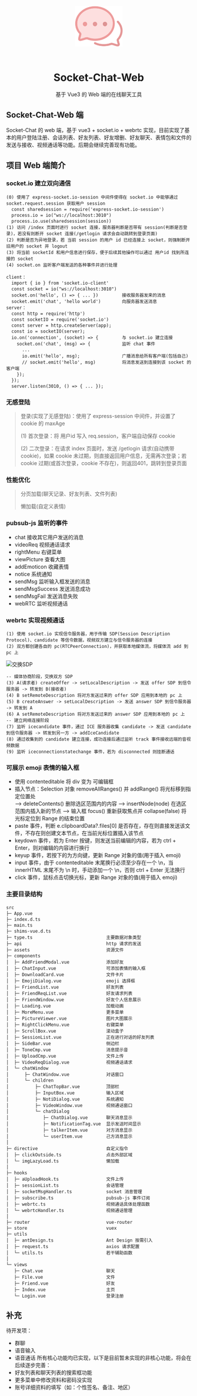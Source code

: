 <div align="center">
  <img width="130px" style="margin-bottom:24px;" src="./public/logo.svg">
<h1>Socket-Chat-Web</h1>

<p>基于 Vue3 的 Web 端的在线聊天工具</p>
</div>

## Socket-Chat-Web 端

Socket-Chat 的 web 端，基于 vue3 + socket.io + webrtc 实现，目前实现了基本的用户登陆注册、会话列表、好友列表、好友增删、好友聊天、表情包和文件的发送与接收、视频通话等功能。后期会继续完善现有功能。

## 项目 Web 端简介

### socket.io 建立双向通信
  ```
  (0) 使用了 express-socket.io-session 中间件使得在 socket.io 中能够通过 socket.request.session 获取用户 session
    const sharedsession = require('express-socket.io-session')
    process.io = io("ws://localhost:3010")
    process.io.use(sharedsession(session))
  (1) 访问 /index 页面时进行 socket 连接，服务器判断是否带有 session(判断是否登录)，若没有则断开 socket 连接(/getlogin 请求会自动跳转到登录页面)
  (2) 判断是否为异地登录，若 当前 session 的用户 id 已经连接上 socket，则强制断开旧用户的 socket 并 logout
  (3) 将当前 socketId 和用户信息进行保存，便于后续其他操作可以通过 用户id 找到所连接的 socket
  (4) socket.on 监听客户端发送的各种事件并进行处理

  client：
    import { io } from 'socket.io-client'
    const socket = io("ws://localhost:3010")
    socket.on('hello', () => { ... })         接收服务器发来的消息
    socket.emit('chat', 'hello world')        向服务器发送消息
  server：
    const http = require('http')
    const socketIO = require('socket.io')
    const server = http.createServer(app);
    const io = socketIO(server);
    io.on('connection', (socket) => {         与 socket.io 建立连接
      socket.on('chat', (msg) => {            监听 chat 事件
        ...
        io.emit('hello', msg);                广播消息给所有客户端(包括自己)
        // socket.emit('hello', msg)          将消息发送到连接到该 socket 的客户端
      });
    });
    server.listen(3010, () => { ... });
  ```


### 无感登陆

> 登录(实现了无感登陆)：使用了 express-session 中间件，并设置了 cookie 的 maxAge
> 
> (1) 首次登录：将 用户id 写入 req.session，客户端自动保存 cookie
> 
> (2) 二次登录：在请求 index 页面时，发送 /getlogin 请求(自动携带cookie)，如果 cookie 未过期，则直接返回用户信息，无需再次登录；若 cookie 过期(或首次登录，cookie 不存在)，则返回401，跳转到登录页面

### 性能优化

> 分页加载(聊天记录、好友列表、文件列表)
> 
> 懒加载(自定义表情)

### pubsub-js 监听的事件
  - chat           接收其它用户发送的消息
  - videoReq       视频通话请求
  - rightMenu      右键菜单 
  - viewPicture    查看大图
  - addEmoticon    收藏表情
  - notice         系统通知
  - sendMsg        监听输入框发送的消息
  - sendMsgSuccess 发送消息成功
  - sendMsgFail    发送消息失败
  - webRTC         监听视频通话

### webrtc 实现视频通话
  ```
  (1) 使用 socket.io 实现信令服务器，用于传输 SDP(Session Description Protocol)、candidate 等信令数据，视频双方建立与信令服务器的连接
  (2) 双方都创建各自的 pc(RTCPeerConnection)，并获取本地媒体流，将媒体流 add 到 pc 上
  ```
   ![交换SDP](/md-assets/exchange-sdp.png)
  ```
  -- 媒体协商阶段，交换双方 SDP
  (3) A(请求者) createOffer -> setLocalDescription -> 发送 offer SDP 到信令服务器 -> 转发到 B(接收者) 
  (4) B setRemoteDescription 将对方发送过来的 offer SDP 应用到本地的 pc 上
  (5) B createAnswer -> setLocalDescription -> 发送 answer SDP 到信令服务器 -> 转发到 A
  (6) A setRemoteDescription 将对方发送过来的 answer SDP 应用到本地的 pc 上
  -- 建立网络连接阶段
  (7) 监听 icecandidate 事件，通过 ICE 服务器收集 candidate -> 发送 candidate 到信令服务器 -> 转发到另一方 -> addIceCandidate
  (8) 通过收集到的 candidate 建立连接，成功连接后通过监听 track 事件接收远端的音视频数据
  (9) 监听 iceconnectionstatechange 事件，若为 disconnected 则挂断通话
  ```

### 可展示 emoji 表情的输入框
  - 使用 contenteditable 将 div 变为 可编辑框
  - 插入节点：Selection 对象 removeAllRanges() 并 addRange() 将光标移到指定位置处  
        -->  deleteContents() 删除选区范围内的内容
        -->  insertNode(node) 在选区范围内插入新的节点
        -->  输入框 focus() 重新获取焦点并 collapse(false) 将光标定位到 Range 的结束位置
  - paste 事件，判断 e.clipboardData?.files[0] 是否存在，存在则直接发送该文件，不存在则创建文本节点，在当前光标位置插入该节点
  - keydown 事件，若为 Enter 按键，则发送当前编辑的内容，若为 ctrl + Enter，则对编辑的内容进行换行
  - keyup 事件，若按下的为方向键，更新 Range 对象的值(用于插入 emoji)
  - input 事件，由于 contenteditable 末尾换行必须至少存在一个 \n，当 innerHTML 末尾不为 \n 时，手动添加一个 \n，否则 ctrl + Enter 无法换行
  - click 事件，鼠标点击切换光标，更新 Range 对象的值(用于插入 emoji)

### 主要目录结构
```
src
├─ App.vue
├─ index.d.ts
├─ main.ts
├─ shims-vue.d.ts
├─ type.ts                            主要数据对象类型
├─ api                                http 请求的发送
├─ assets                             资源文件
├─ components
│  ├─ AddFriendModal.vue              添加好友
│  ├─ ChatInput.vue                   可添加表情的输入框
│  ├─ DownloadCard.vue                文件卡片
│  ├─ EmojiDialog.vue                 emoji 选择框
│  ├─ FriendList.vue                  好友列表
│  ├─ FriendReqList.vue               好友请求列表
│  ├─ FriendWindow.vue                好友个人信息展示
│  ├─ Loading.vue                     加载动画
│  ├─ MoreMenu.vue                    更多菜单
│  ├─ PictureViewer.vue               图片大图展示
│  ├─ RightClickMenu.vue              右键菜单
│  ├─ ScrollBox.vue                   滚动盒子
│  ├─ SessionList.vue                 正在进行对话的好友列表
│  ├─ SideBar.vue                     侧边栏
│  ├─ ToneCmp.vue                     消息提示音
│  ├─ UploadCmp.vue                   文件上传
│  ├─ VideoReqDialog.vue              视频通话请求
│  └─ chatWindow          
│      ├─ ChatWindow.vue              对话窗口
│      └─ children
│          ├─ ChatTopBar.vue          顶部栏
│          ├─ InputBox.vue            输入区域
│          ├─ NotiDialog.vue          系统通知
│          ├─ VideoWindow.vue         视频通话窗口
│          └─ chatDialog
│             ├─ ChatDialog.vue       聊天消息显示
│             ├─ NotificationTag.vue  显示发送时间显示
│             ├─ talkerItem.vue       对方消息显示
│             └─ userItem.vue         己方消息显示
│
├─ directive                          自定义指令
│  ├─ clickOutside.ts                 点击外部区域
│  └─ imgLazyLoad.ts                  懒加载
│
├─ hooks
│  ├─ aUploadHook.ts                  文件上传
│  ├─ sessionList.ts                  会话管理
│  ├─ socketMsgHandler.ts             socket 消息管理
│  ├─ subscribe.ts                    pubsub-js 事件订阅
│  ├─ webrtc.ts                       视频通话具体处理函数
│  └─ webrtcHandler.ts                视频通话管理
│
├─ router                             vue-router
├─ store                              vuex
├─ utils
│  ├─ antDesign.ts                    Ant Design 按需引入
│  ├─ request.ts                      axios 请求配置
│  └─ utils.ts                        若干辅助函数
│
└─ views
   ├─ Chat.vue                        聊天
   ├─ File.vue                        文件
   ├─ Friend.vue                      好友
   ├─ Index.vue                       主页
   └─ Login.vue                       登录注册
```

## 补充
待开发项：
  - 群聊
  - 语音输入
  - 语音通话
所有核心功能均已实现，以下是目前暂未实现的非核心功能，将会在后续逐步完善：
  - 好友列表和聊天列表的搜索框功能
  - 更多菜单中修改资料和密码没实现
  - 账号详细资料的填写（如：个性签名、备注、地区）